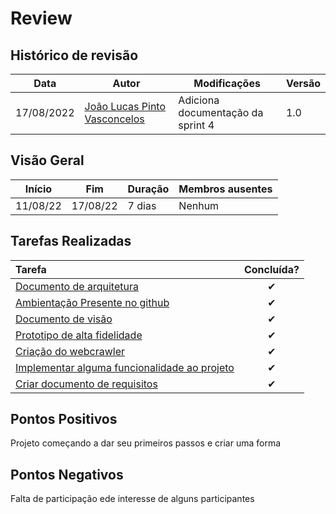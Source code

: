 # Review

## Histórico de revisão

| Data       | Autor                                        | Modificações                      | Versão |
| ---------- | -------------------------------------------- | --------------------------------- | ------ |
| 17/08/2022 | [João Lucas Pinto Vasconcelos](https://github.com/HacKairos) | Adiciona documentação da sprint 4 | 1.0    |

## Visão Geral

Início | Fim | Duração | Membros ausentes
 ------ | --- | ------- | --------
 11/08/22 | 17/08/22 | 7 dias | Nenhum

## Tarefas Realizadas

| Tarefa | Concluída? |
| :------ | :--------: |
[Documento de arquitetura](https://github.com/fga-eps-mds/Cebraspe-Tracker/issues/14) | ✔
[Ambientação Presente no github](https://github.com/fga-eps-mds/Cebraspe-Tracker/issues/15) | ✔
[Documento de visão](https://github.com/fga-eps-mds/Cebraspe-Tracker/issues/17) | ✔
[Prototipo de alta fidelidade](https://github.com/fga-eps-mds/Cebraspe-Tracker/issues/18) | ✔ 
[Criação do webcrawler](https://github.com/fga-eps-mds/Cebraspe-Tracker/issues/19) | ✔ 
[Implementar alguma funcionalidade ao projeto](https://github.com/fga-eps-mds/Cebraspe-Tracker/issues/20) | ✔
[Criar documento de requisitos ](https://github.com/fga-eps-mds/Cebraspe-Tracker/issues/20) | ✔ 
                                 
## Pontos Positivos
Projeto começando a dar seu primeiros passos e criar uma forma

## Pontos Negativos
Falta de participação ede interesse de alguns participantes

